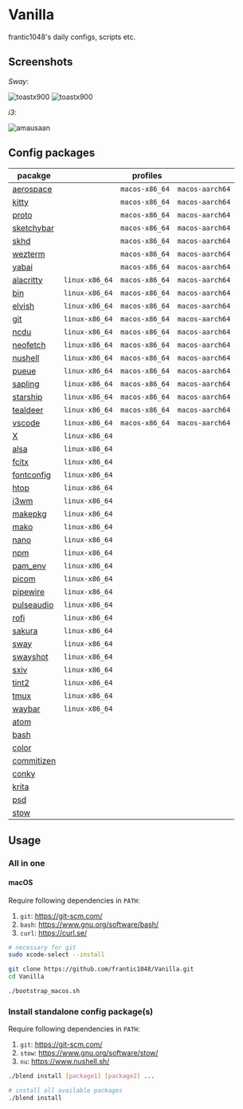 # Vanilla

frantic1048's daily configs, scripts etc.

## Screenshots

_Sway_:

![toastx900](screenshots/toastx900_2021-07-30_13-00.png)
![toastx900](screenshots/toastx900_2021-07-30_13-14.png)

_i3_:

![amausaan](screenshots/amausaan_2022-04-05-232523.png)

## Config packages

<table><thead><tr><th>pacakge</th><th colspan="3">profiles</th></tr></thead><tbody><tr>
      <td><a href="aerospace/aerospace/aerospace.toml">aerospace</a></td>
      <td><code>&nbsp;&nbsp;&nbsp;&nbsp;&nbsp;&nbsp;&nbsp;&nbsp;&nbsp;&nbsp;&nbsp;&nbsp;</code></td><td><code>macos-x86_64</code></td><td><code>macos-aarch64</code></td>
      <tr>
<tr>
      <td><a href="kitty/kitty">kitty</a></td>
      <td><code>&nbsp;&nbsp;&nbsp;&nbsp;&nbsp;&nbsp;&nbsp;&nbsp;&nbsp;&nbsp;&nbsp;&nbsp;</code></td><td><code>macos-x86_64</code></td><td><code>macos-aarch64</code></td>
      <tr>
<tr>
      <td><a href="proto">proto</a></td>
      <td><code>&nbsp;&nbsp;&nbsp;&nbsp;&nbsp;&nbsp;&nbsp;&nbsp;&nbsp;&nbsp;&nbsp;&nbsp;</code></td><td><code>macos-x86_64</code></td><td><code>macos-aarch64</code></td>
      <tr>
<tr>
      <td><a href="sketchybar/sketchybar">sketchybar</a></td>
      <td><code>&nbsp;&nbsp;&nbsp;&nbsp;&nbsp;&nbsp;&nbsp;&nbsp;&nbsp;&nbsp;&nbsp;&nbsp;</code></td><td><code>macos-x86_64</code></td><td><code>macos-aarch64</code></td>
      <tr>
<tr>
      <td><a href="skhd/skhd/skhdrc">skhd</a></td>
      <td><code>&nbsp;&nbsp;&nbsp;&nbsp;&nbsp;&nbsp;&nbsp;&nbsp;&nbsp;&nbsp;&nbsp;&nbsp;</code></td><td><code>macos-x86_64</code></td><td><code>macos-aarch64</code></td>
      <tr>
<tr>
      <td><a href="wezterm">wezterm</a></td>
      <td><code>&nbsp;&nbsp;&nbsp;&nbsp;&nbsp;&nbsp;&nbsp;&nbsp;&nbsp;&nbsp;&nbsp;&nbsp;</code></td><td><code>macos-x86_64</code></td><td><code>macos-aarch64</code></td>
      <tr>
<tr>
      <td><a href="yabai/yabai">yabai</a></td>
      <td><code>&nbsp;&nbsp;&nbsp;&nbsp;&nbsp;&nbsp;&nbsp;&nbsp;&nbsp;&nbsp;&nbsp;&nbsp;</code></td><td><code>macos-x86_64</code></td><td><code>macos-aarch64</code></td>
      <tr>
<tr>
      <td><a href="alacritty">alacritty</a></td>
      <td><code>linux-x86_64</code></td><td><code>macos-x86_64</code></td><td><code>macos-aarch64</code></td>
      <tr>
<tr>
      <td><a href="bin/bin">bin</a></td>
      <td><code>linux-x86_64</code></td><td><code>macos-x86_64</code></td><td><code>macos-aarch64</code></td>
      <tr>
<tr>
      <td><a href="elvish/elvish">elvish</a></td>
      <td><code>linux-x86_64</code></td><td><code>macos-x86_64</code></td><td><code>macos-aarch64</code></td>
      <tr>
<tr>
      <td><a href="git/git">git</a></td>
      <td><code>linux-x86_64</code></td><td><code>macos-x86_64</code></td><td><code>macos-aarch64</code></td>
      <tr>
<tr>
      <td><a href="ncdu/ncdu/config">ncdu</a></td>
      <td><code>linux-x86_64</code></td><td><code>macos-x86_64</code></td><td><code>macos-aarch64</code></td>
      <tr>
<tr>
      <td><a href="neofetch/neofetch/config.conf">neofetch</a></td>
      <td><code>linux-x86_64</code></td><td><code>macos-x86_64</code></td><td><code>macos-aarch64</code></td>
      <tr>
<tr>
      <td><a href="nushell/nushell">nushell</a></td>
      <td><code>linux-x86_64</code></td><td><code>macos-x86_64</code></td><td><code>macos-aarch64</code></td>
      <tr>
<tr>
      <td><a href="pueue/pueue/pueue.yml">pueue</a></td>
      <td><code>linux-x86_64</code></td><td><code>macos-x86_64</code></td><td><code>macos-aarch64</code></td>
      <tr>
<tr>
      <td><a href="sapling/sapling/sapling.conf">sapling</a></td>
      <td><code>linux-x86_64</code></td><td><code>macos-x86_64</code></td><td><code>macos-aarch64</code></td>
      <tr>
<tr>
      <td><a href="starship/starship.toml">starship</a></td>
      <td><code>linux-x86_64</code></td><td><code>macos-x86_64</code></td><td><code>macos-aarch64</code></td>
      <tr>
<tr>
      <td><a href="tealdeer/tealdeer/config.toml">tealdeer</a></td>
      <td><code>linux-x86_64</code></td><td><code>macos-x86_64</code></td><td><code>macos-aarch64</code></td>
      <tr>
<tr>
      <td><a href="vscode/User">vscode</a></td>
      <td><code>linux-x86_64</code></td><td><code>macos-x86_64</code></td><td><code>macos-aarch64</code></td>
      <tr>
<tr>
      <td><a href="X">X</a></td>
      <td><code>linux-x86_64</code></td><td><code>&nbsp;&nbsp;&nbsp;&nbsp;&nbsp;&nbsp;&nbsp;&nbsp;&nbsp;&nbsp;&nbsp;&nbsp;</code></td><td><code>&nbsp;&nbsp;&nbsp;&nbsp;&nbsp;&nbsp;&nbsp;&nbsp;&nbsp;&nbsp;&nbsp;&nbsp;&nbsp;</code></td>
      <tr>
<tr>
      <td><a href="alsa">alsa</a></td>
      <td><code>linux-x86_64</code></td><td><code>&nbsp;&nbsp;&nbsp;&nbsp;&nbsp;&nbsp;&nbsp;&nbsp;&nbsp;&nbsp;&nbsp;&nbsp;</code></td><td><code>&nbsp;&nbsp;&nbsp;&nbsp;&nbsp;&nbsp;&nbsp;&nbsp;&nbsp;&nbsp;&nbsp;&nbsp;&nbsp;</code></td>
      <tr>
<tr>
      <td><a href="fcitx/fcitx">fcitx</a></td>
      <td><code>linux-x86_64</code></td><td><code>&nbsp;&nbsp;&nbsp;&nbsp;&nbsp;&nbsp;&nbsp;&nbsp;&nbsp;&nbsp;&nbsp;&nbsp;</code></td><td><code>&nbsp;&nbsp;&nbsp;&nbsp;&nbsp;&nbsp;&nbsp;&nbsp;&nbsp;&nbsp;&nbsp;&nbsp;&nbsp;</code></td>
      <tr>
<tr>
      <td><a href="fontconfig/fontconfig">fontconfig</a></td>
      <td><code>linux-x86_64</code></td><td><code>&nbsp;&nbsp;&nbsp;&nbsp;&nbsp;&nbsp;&nbsp;&nbsp;&nbsp;&nbsp;&nbsp;&nbsp;</code></td><td><code>&nbsp;&nbsp;&nbsp;&nbsp;&nbsp;&nbsp;&nbsp;&nbsp;&nbsp;&nbsp;&nbsp;&nbsp;&nbsp;</code></td>
      <tr>
<tr>
      <td><a href="htop/htop/htoprc">htop</a></td>
      <td><code>linux-x86_64</code></td><td><code>&nbsp;&nbsp;&nbsp;&nbsp;&nbsp;&nbsp;&nbsp;&nbsp;&nbsp;&nbsp;&nbsp;&nbsp;</code></td><td><code>&nbsp;&nbsp;&nbsp;&nbsp;&nbsp;&nbsp;&nbsp;&nbsp;&nbsp;&nbsp;&nbsp;&nbsp;&nbsp;</code></td>
      <tr>
<tr>
      <td><a href="i3wm/i3/config">i3wm</a></td>
      <td><code>linux-x86_64</code></td><td><code>&nbsp;&nbsp;&nbsp;&nbsp;&nbsp;&nbsp;&nbsp;&nbsp;&nbsp;&nbsp;&nbsp;&nbsp;</code></td><td><code>&nbsp;&nbsp;&nbsp;&nbsp;&nbsp;&nbsp;&nbsp;&nbsp;&nbsp;&nbsp;&nbsp;&nbsp;&nbsp;</code></td>
      <tr>
<tr>
      <td><a href="makepkg">makepkg</a></td>
      <td><code>linux-x86_64</code></td><td><code>&nbsp;&nbsp;&nbsp;&nbsp;&nbsp;&nbsp;&nbsp;&nbsp;&nbsp;&nbsp;&nbsp;&nbsp;</code></td><td><code>&nbsp;&nbsp;&nbsp;&nbsp;&nbsp;&nbsp;&nbsp;&nbsp;&nbsp;&nbsp;&nbsp;&nbsp;&nbsp;</code></td>
      <tr>
<tr>
      <td><a href="mako/mako/config">mako</a></td>
      <td><code>linux-x86_64</code></td><td><code>&nbsp;&nbsp;&nbsp;&nbsp;&nbsp;&nbsp;&nbsp;&nbsp;&nbsp;&nbsp;&nbsp;&nbsp;</code></td><td><code>&nbsp;&nbsp;&nbsp;&nbsp;&nbsp;&nbsp;&nbsp;&nbsp;&nbsp;&nbsp;&nbsp;&nbsp;&nbsp;</code></td>
      <tr>
<tr>
      <td><a href="nano/nano/nanorc">nano</a></td>
      <td><code>linux-x86_64</code></td><td><code>&nbsp;&nbsp;&nbsp;&nbsp;&nbsp;&nbsp;&nbsp;&nbsp;&nbsp;&nbsp;&nbsp;&nbsp;</code></td><td><code>&nbsp;&nbsp;&nbsp;&nbsp;&nbsp;&nbsp;&nbsp;&nbsp;&nbsp;&nbsp;&nbsp;&nbsp;&nbsp;</code></td>
      <tr>
<tr>
      <td><a href="npm">npm</a></td>
      <td><code>linux-x86_64</code></td><td><code>&nbsp;&nbsp;&nbsp;&nbsp;&nbsp;&nbsp;&nbsp;&nbsp;&nbsp;&nbsp;&nbsp;&nbsp;</code></td><td><code>&nbsp;&nbsp;&nbsp;&nbsp;&nbsp;&nbsp;&nbsp;&nbsp;&nbsp;&nbsp;&nbsp;&nbsp;&nbsp;</code></td>
      <tr>
<tr>
      <td><a href="pam_env">pam_env</a></td>
      <td><code>linux-x86_64</code></td><td><code>&nbsp;&nbsp;&nbsp;&nbsp;&nbsp;&nbsp;&nbsp;&nbsp;&nbsp;&nbsp;&nbsp;&nbsp;</code></td><td><code>&nbsp;&nbsp;&nbsp;&nbsp;&nbsp;&nbsp;&nbsp;&nbsp;&nbsp;&nbsp;&nbsp;&nbsp;&nbsp;</code></td>
      <tr>
<tr>
      <td><a href="picom/picom/picom.conf">picom</a></td>
      <td><code>linux-x86_64</code></td><td><code>&nbsp;&nbsp;&nbsp;&nbsp;&nbsp;&nbsp;&nbsp;&nbsp;&nbsp;&nbsp;&nbsp;&nbsp;</code></td><td><code>&nbsp;&nbsp;&nbsp;&nbsp;&nbsp;&nbsp;&nbsp;&nbsp;&nbsp;&nbsp;&nbsp;&nbsp;&nbsp;</code></td>
      <tr>
<tr>
      <td><a href="pipewire/pipewire">pipewire</a></td>
      <td><code>linux-x86_64</code></td><td><code>&nbsp;&nbsp;&nbsp;&nbsp;&nbsp;&nbsp;&nbsp;&nbsp;&nbsp;&nbsp;&nbsp;&nbsp;</code></td><td><code>&nbsp;&nbsp;&nbsp;&nbsp;&nbsp;&nbsp;&nbsp;&nbsp;&nbsp;&nbsp;&nbsp;&nbsp;&nbsp;</code></td>
      <tr>
<tr>
      <td><a href="pulseaudio/pulse">pulseaudio</a></td>
      <td><code>linux-x86_64</code></td><td><code>&nbsp;&nbsp;&nbsp;&nbsp;&nbsp;&nbsp;&nbsp;&nbsp;&nbsp;&nbsp;&nbsp;&nbsp;</code></td><td><code>&nbsp;&nbsp;&nbsp;&nbsp;&nbsp;&nbsp;&nbsp;&nbsp;&nbsp;&nbsp;&nbsp;&nbsp;&nbsp;</code></td>
      <tr>
<tr>
      <td><a href="rofi/rofi/config.rasi">rofi</a></td>
      <td><code>linux-x86_64</code></td><td><code>&nbsp;&nbsp;&nbsp;&nbsp;&nbsp;&nbsp;&nbsp;&nbsp;&nbsp;&nbsp;&nbsp;&nbsp;</code></td><td><code>&nbsp;&nbsp;&nbsp;&nbsp;&nbsp;&nbsp;&nbsp;&nbsp;&nbsp;&nbsp;&nbsp;&nbsp;&nbsp;</code></td>
      <tr>
<tr>
      <td><a href="sakura/sakura/sakura.conf">sakura</a></td>
      <td><code>linux-x86_64</code></td><td><code>&nbsp;&nbsp;&nbsp;&nbsp;&nbsp;&nbsp;&nbsp;&nbsp;&nbsp;&nbsp;&nbsp;&nbsp;</code></td><td><code>&nbsp;&nbsp;&nbsp;&nbsp;&nbsp;&nbsp;&nbsp;&nbsp;&nbsp;&nbsp;&nbsp;&nbsp;&nbsp;</code></td>
      <tr>
<tr>
      <td><a href="sway/sway/config">sway</a></td>
      <td><code>linux-x86_64</code></td><td><code>&nbsp;&nbsp;&nbsp;&nbsp;&nbsp;&nbsp;&nbsp;&nbsp;&nbsp;&nbsp;&nbsp;&nbsp;</code></td><td><code>&nbsp;&nbsp;&nbsp;&nbsp;&nbsp;&nbsp;&nbsp;&nbsp;&nbsp;&nbsp;&nbsp;&nbsp;&nbsp;</code></td>
      <tr>
<tr>
      <td><a href="swayshot/swayshot.sh">swayshot</a></td>
      <td><code>linux-x86_64</code></td><td><code>&nbsp;&nbsp;&nbsp;&nbsp;&nbsp;&nbsp;&nbsp;&nbsp;&nbsp;&nbsp;&nbsp;&nbsp;</code></td><td><code>&nbsp;&nbsp;&nbsp;&nbsp;&nbsp;&nbsp;&nbsp;&nbsp;&nbsp;&nbsp;&nbsp;&nbsp;&nbsp;</code></td>
      <tr>
<tr>
      <td><a href="sxiv/sxiv/exec/image-info">sxiv</a></td>
      <td><code>linux-x86_64</code></td><td><code>&nbsp;&nbsp;&nbsp;&nbsp;&nbsp;&nbsp;&nbsp;&nbsp;&nbsp;&nbsp;&nbsp;&nbsp;</code></td><td><code>&nbsp;&nbsp;&nbsp;&nbsp;&nbsp;&nbsp;&nbsp;&nbsp;&nbsp;&nbsp;&nbsp;&nbsp;&nbsp;</code></td>
      <tr>
<tr>
      <td><a href="tint2/tint2/tint2rc">tint2</a></td>
      <td><code>linux-x86_64</code></td><td><code>&nbsp;&nbsp;&nbsp;&nbsp;&nbsp;&nbsp;&nbsp;&nbsp;&nbsp;&nbsp;&nbsp;&nbsp;</code></td><td><code>&nbsp;&nbsp;&nbsp;&nbsp;&nbsp;&nbsp;&nbsp;&nbsp;&nbsp;&nbsp;&nbsp;&nbsp;&nbsp;</code></td>
      <tr>
<tr>
      <td><a href="tmux">tmux</a></td>
      <td><code>linux-x86_64</code></td><td><code>&nbsp;&nbsp;&nbsp;&nbsp;&nbsp;&nbsp;&nbsp;&nbsp;&nbsp;&nbsp;&nbsp;&nbsp;</code></td><td><code>&nbsp;&nbsp;&nbsp;&nbsp;&nbsp;&nbsp;&nbsp;&nbsp;&nbsp;&nbsp;&nbsp;&nbsp;&nbsp;</code></td>
      <tr>
<tr>
      <td><a href="waybar/waybar">waybar</a></td>
      <td><code>linux-x86_64</code></td><td><code>&nbsp;&nbsp;&nbsp;&nbsp;&nbsp;&nbsp;&nbsp;&nbsp;&nbsp;&nbsp;&nbsp;&nbsp;</code></td><td><code>&nbsp;&nbsp;&nbsp;&nbsp;&nbsp;&nbsp;&nbsp;&nbsp;&nbsp;&nbsp;&nbsp;&nbsp;&nbsp;</code></td>
      <tr>
<tr>
      <td><a href="atom">atom</a></td>
      <td><code>&nbsp;&nbsp;&nbsp;&nbsp;&nbsp;&nbsp;&nbsp;&nbsp;&nbsp;&nbsp;&nbsp;&nbsp;</code></td><td><code>&nbsp;&nbsp;&nbsp;&nbsp;&nbsp;&nbsp;&nbsp;&nbsp;&nbsp;&nbsp;&nbsp;&nbsp;</code></td><td><code>&nbsp;&nbsp;&nbsp;&nbsp;&nbsp;&nbsp;&nbsp;&nbsp;&nbsp;&nbsp;&nbsp;&nbsp;&nbsp;</code></td>
      <tr>
<tr>
      <td><a href="bash">bash</a></td>
      <td><code>&nbsp;&nbsp;&nbsp;&nbsp;&nbsp;&nbsp;&nbsp;&nbsp;&nbsp;&nbsp;&nbsp;&nbsp;</code></td><td><code>&nbsp;&nbsp;&nbsp;&nbsp;&nbsp;&nbsp;&nbsp;&nbsp;&nbsp;&nbsp;&nbsp;&nbsp;</code></td><td><code>&nbsp;&nbsp;&nbsp;&nbsp;&nbsp;&nbsp;&nbsp;&nbsp;&nbsp;&nbsp;&nbsp;&nbsp;&nbsp;</code></td>
      <tr>
<tr>
      <td><a href="color">color</a></td>
      <td><code>&nbsp;&nbsp;&nbsp;&nbsp;&nbsp;&nbsp;&nbsp;&nbsp;&nbsp;&nbsp;&nbsp;&nbsp;</code></td><td><code>&nbsp;&nbsp;&nbsp;&nbsp;&nbsp;&nbsp;&nbsp;&nbsp;&nbsp;&nbsp;&nbsp;&nbsp;</code></td><td><code>&nbsp;&nbsp;&nbsp;&nbsp;&nbsp;&nbsp;&nbsp;&nbsp;&nbsp;&nbsp;&nbsp;&nbsp;&nbsp;</code></td>
      <tr>
<tr>
      <td><a href="commitizen">commitizen</a></td>
      <td><code>&nbsp;&nbsp;&nbsp;&nbsp;&nbsp;&nbsp;&nbsp;&nbsp;&nbsp;&nbsp;&nbsp;&nbsp;</code></td><td><code>&nbsp;&nbsp;&nbsp;&nbsp;&nbsp;&nbsp;&nbsp;&nbsp;&nbsp;&nbsp;&nbsp;&nbsp;</code></td><td><code>&nbsp;&nbsp;&nbsp;&nbsp;&nbsp;&nbsp;&nbsp;&nbsp;&nbsp;&nbsp;&nbsp;&nbsp;&nbsp;</code></td>
      <tr>
<tr>
      <td><a href="conky">conky</a></td>
      <td><code>&nbsp;&nbsp;&nbsp;&nbsp;&nbsp;&nbsp;&nbsp;&nbsp;&nbsp;&nbsp;&nbsp;&nbsp;</code></td><td><code>&nbsp;&nbsp;&nbsp;&nbsp;&nbsp;&nbsp;&nbsp;&nbsp;&nbsp;&nbsp;&nbsp;&nbsp;</code></td><td><code>&nbsp;&nbsp;&nbsp;&nbsp;&nbsp;&nbsp;&nbsp;&nbsp;&nbsp;&nbsp;&nbsp;&nbsp;&nbsp;</code></td>
      <tr>
<tr>
      <td><a href="krita">krita</a></td>
      <td><code>&nbsp;&nbsp;&nbsp;&nbsp;&nbsp;&nbsp;&nbsp;&nbsp;&nbsp;&nbsp;&nbsp;&nbsp;</code></td><td><code>&nbsp;&nbsp;&nbsp;&nbsp;&nbsp;&nbsp;&nbsp;&nbsp;&nbsp;&nbsp;&nbsp;&nbsp;</code></td><td><code>&nbsp;&nbsp;&nbsp;&nbsp;&nbsp;&nbsp;&nbsp;&nbsp;&nbsp;&nbsp;&nbsp;&nbsp;&nbsp;</code></td>
      <tr>
<tr>
      <td><a href="psd">psd</a></td>
      <td><code>&nbsp;&nbsp;&nbsp;&nbsp;&nbsp;&nbsp;&nbsp;&nbsp;&nbsp;&nbsp;&nbsp;&nbsp;</code></td><td><code>&nbsp;&nbsp;&nbsp;&nbsp;&nbsp;&nbsp;&nbsp;&nbsp;&nbsp;&nbsp;&nbsp;&nbsp;</code></td><td><code>&nbsp;&nbsp;&nbsp;&nbsp;&nbsp;&nbsp;&nbsp;&nbsp;&nbsp;&nbsp;&nbsp;&nbsp;&nbsp;</code></td>
      <tr>
<tr>
      <td><a href="stow">stow</a></td>
      <td><code>&nbsp;&nbsp;&nbsp;&nbsp;&nbsp;&nbsp;&nbsp;&nbsp;&nbsp;&nbsp;&nbsp;&nbsp;</code></td><td><code>&nbsp;&nbsp;&nbsp;&nbsp;&nbsp;&nbsp;&nbsp;&nbsp;&nbsp;&nbsp;&nbsp;&nbsp;</code></td><td><code>&nbsp;&nbsp;&nbsp;&nbsp;&nbsp;&nbsp;&nbsp;&nbsp;&nbsp;&nbsp;&nbsp;&nbsp;&nbsp;</code></td>
      <tr>
</tbody></table>

## Usage

### All in one

#### macOS

Require following dependencies in `PATH`:

1. `git`: https://git-scm.com/
2. `bash`: https://www.gnu.org/software/bash/
3. `curl`: https://curl.se/

```sh
# necessary for git
sudo xcode-select --install

git clone https://github.com/frantic1048/Vanilla.git
cd Vanilla

./bootstrap_macos.sh
```

### Install standalone config package(s)

Require following dependencies in `PATH`:

1. `git`: https://git-scm.com/
2. `stow`: https://www.gnu.org/software/stow/
3. `nu`: https://www.nushell.sh/

```sh
./blend install [package1] [package2] ...

# install all available packages
./blend install
```
